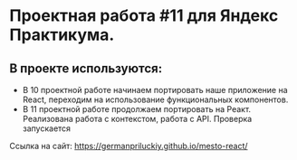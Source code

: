 # Проектная работа #11 для Яндекс Практикума.

## В проекте используются:

- В 10 проектной работе начинаем портировать наше приложение на React, переходим на использование функциональных компонентов.
- В 11 проектной работе продолжаем портировать на Реакт. Реализована работа с контекстом, работа с API. Проверка запускается

Ссылка на сайт: https://germanpriluckiy.github.io/mesto-react/